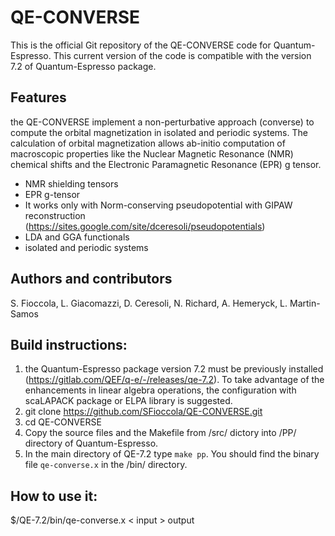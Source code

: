# QE-CONVERSE
This is the official Git repository of the QE-CONVERSE code for Quantum-Espresso. 
This current version of the code is compatible with the version 7.2 of Quantum-Espresso package.


## Features
the QE-CONVERSE implement a non-perturbative approach (converse) to compute the orbital magnetization in isolated and periodic systems. The calculation of orbital magnetization allows ab-initio computation of macroscopic properties like the Nuclear Magnetic Resonance (NMR) chemical shifts and the Electronic Paramagnetic Resonance (EPR) g tensor.

* NMR shielding tensors
* EPR g-tensor
* It works only with Norm-conserving pseudopotential with GIPAW reconstruction (https://sites.google.com/site/dceresoli/pseudopotentials)
* LDA and GGA functionals
* isolated and periodic systems


## Authors and contributors
S. Fioccola, L. Giacomazzi, D. Ceresoli, N. Richard, A. Hemeryck, L. Martin-Samos


## Build instructions:
1. the Quantum-Espresso package version 7.2 must be previously installed (https://gitlab.com/QEF/q-e/-/releases/qe-7.2). To take advantage of the enhancements in linear algebra operations, the configuration with scaLAPACK package or ELPA library is suggested.
2. git clone https://github.com/SFioccola/QE-CONVERSE.git 
3. cd QE-CONVERSE
4. Copy the source files and the Makefile from /src/ dictory into /PP/ directory of Quantum-Espresso.
5. In the main directory of QE-7.2 type ```make pp```. You should find the binary file ```qe-converse.x``` in the /bin/ directory. 

## How to use it:
$/QE-7.2/bin/qe-converse.x < input > output

##
